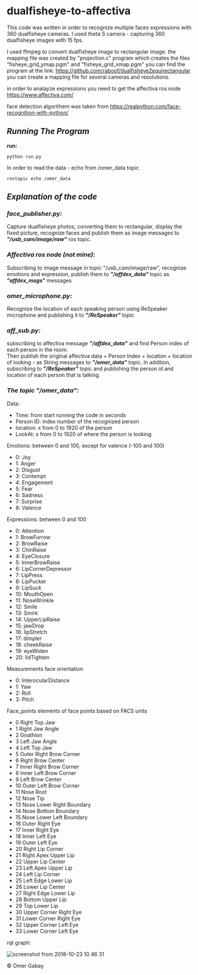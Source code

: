 # dualfisheye-to-affectiva
This code was written in order to recognize multiple faces expressions with 360 dualfisheye cameras.
I used theta S camera - capturing 360 dualfisheye images with 15 fps.

I used ffmpeg to convert dualfisheye image to rectangular image.
the mapping file was created by "projection.c" program which creates the files
"fisheye_grid_ymap.pgm" and "fisheye_grid_xmap.pgm"
you can find the program at the link:
https://github.com/raboof/dualfisheye2equirectangular
you can create a mapping file for several cameras and resolutions.

in order to analayze expressions you need to get the affectiva ros node
https://www.affectiva.com/

face detection algorithem was taken from https://realpython.com/face-recognition-with-python/

## ***Running The Program***

***run:***
 
```
python run.py
```
In order to read the data - echo from /omer_data topic

```
rostopic echo /omer_data
```

## ***Explanation of the code***

### ***face_publisher.py:***

Capture dualfisheye photos, converting them to rectangular, display the fixed picture, recognize faces and publish them as image messages to  ***"/usb_cam/image/raw"*** ros topic.


### ***Affectiva ros node (not mine):***

Subscribing to image message in topic "/usb_cam/image/raw", recognize emotions and expression, publish them to ***"/affdex_data"*** topic as ***"affdex_msgs"*** messages


### ***omer_microphone.py:***

Recognize the location of each speaking person using ReSpeaker microphone and publishing it to ***"/ReSpeaker"*** topic


### ***aff_sub.py:***

subscribing to affectiva message ***"/affdex_data"*** and find Person index of each person in the room.  
Then publish the original affectiva data + Person Index + location + location of looking - as String messages to ***"/omer_data"*** topic.
In addition, subscribing to ***"/ReSpeaker"*** topic and publishing the person id and location of each person that is talking.



### ***The topic "/omer_data":***

Data:
- Time: from start running the code in seconds
- Person ID: index number of the recognized person
- location: x from 0 to 1920 of the person
- LookAt: x from 0 to 1920 of where the person is looking

Emotions:
between 0 and 100, except for valence (-100 and 100)
- 0: Joy
- 1: Anger
- 2: Disgust
- 3: Contempt
- 4: Engagement
- 5: Fear
- 6: Sadness
- 7: Surprise
- 8: Valence

Expressions: 
between 0 and 100
- 0: Attention
- 1: BrowFurrow
- 2: BrowRaise
- 3: ChinRaise
- 4: EyeClosure
- 5: InnerBrowRaise
- 6: LipCornerDepressor
- 7: LipPress
- 8: LipPucker
- 9: LipSuck
- 10: MouthOpen
- 11: NoseWrinkle
- 12: Smile
- 13: Smirk
- 14: UpperLipRaise
- 15: jawDrop
- 16: lipStretch
- 17: dimpler
- 18: cheekRaise
- 19: eyeWiden
- 20: lidTighten

Measurements
face orientation
- 0: InterocularDistance
- 1: Yaw
- 2: Roll
- 3: Pitch

Face_points
elements of face points based on FACS units
- 0 Right Top Jaw
- 1 Right Jaw Angle
- 2 Gnathion 
- 3 Left Jaw Angle 
- 4 Left Top Jaw 
- 5 Outer Right Brow Corner 
- 6 Right Brow Center 
- 7 Inner Right Brow Corner 
- 8 Inner Left Brow Corner 
- 9 Left Brow Center 
- 10 Outer Left Brow Corner 
- 11 Nose Root 
- 12 Nose Tip 
- 13 Nose Lower Right Boundary 
- 14 Nose Bottom Boundary 
- 15 Nose Lower Left Boundary 
- 16 Outer Right Eye 
- 17 Inner Right Eye
- 18 Inner Left Eye
- 19 Outer Left Eye
- 20 Right Lip Corner
- 21 Right Apex Upper Lip
- 22 Upper Lip Center
- 23 Left Apex Upper Lip
- 24 Left Lip Corner
- 25 Left Edge Lower Lip
- 26 Lower Lip Center
- 27 Right Edge Lower Lip
- 28 Bottom Upper Lip
- 29 Top Lower Lip
- 30 Upper Corner Right Eye
- 31 Lower Corner Right Eye
- 32 Upper Corner Left Eye
- 33 Lower Corner Left Eye 

rqt graph:

![screenshot from 2018-10-23 10 46 31](https://user-images.githubusercontent.com/36948734/47344754-d8d20c80-d6b1-11e8-8069-468994990e3c.png)


© Omer Gabay
